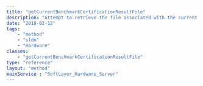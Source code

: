 ```yaml
---
title: "getCurrentBenchmarkCertificationResultFile"
description: "Attempt to retrieve the file associated with the current benchmark certification result, if such a file exists.  If there is no file for this benchmark certification result, calling this method throws an exception. "
date: "2018-02-12"
tags:
    - "method"
    - "sldn"
    - "Hardware"
classes:
    - "getCurrentBenchmarkCertificationResultFile"
type: "reference"
layout: "method"
mainService : "SoftLayer_Hardware_Server"
---
```

